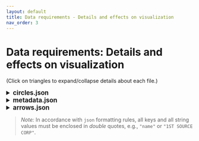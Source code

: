 ```yaml
---
layout: default
title: Data requirements - Details and effects on visualization
nav_order: 3
---
```


# Data requirements: Details and effects on visualization

(Click on triangles to expand/collapse details about each file.)

<details closed>
<summary style = "font-size: 17px; font-weight: bold"> 
circles.json 
</summary>
<p>

Key-value pairs (each row):
<br />

`name` (required): the name of the unit corresponding to the observation.

  - *Acceptable*: Any string.

`time` (required): the time period for the observation.
  - *Acceptable*: Any integer.

`x` (required): the x coordinate of the unit at `time`.
  - *Acceptable*: Any number.
 
`y`(required): the y coordinate of the unit at `time`.
  - *Acceptable*: Any number.
 
`continuous_feature_1` (optional): a continuous feature of the unit at `time`.
  - *Acceptable*: Any string or number.

 ⋮

`continuous_feature_c` (optional): a continuous feature of the unit at `time`.
  - *Acceptable*: Any string or number.

`discrete_feature_1` (optional): a discrete feature of the unit at `time`.
  - *Acceptable*: Any string or number.

 ⋮
 
`discrete_feature_d` (optional): a discrete feature of the unit at `time`.
  - *Acceptable*: Any string or number.

<br />
Further requirements and info: 

- Each row *must* contain the full exact same set of keys, including **at least one** continuous feature (on top of the required `name`, `time`, `x`, and `y` keys).

- Whether a feature is considered "continuous" or "discrete" is specified through `metadata.json`.
  - Features marked as "continuous" in `metadata.json` must be numerical.
  - Features marked as "discrete" in `metadata.json` will be treated as categorical, even if they are supplied in a numerical format.
    - Inconsistent types for "discrete" features has not been tested. 
    It's safest to have a single discrete feature be either all strings or all numericals across all rows. 

- Missing time periods are allowed and are signaled by the *complete* absence of an row for that time period.
  - As indicated above, each object *must* contain the exact same set of keys.The app does not allow for "partially missing" time periods whereby a row  features missing keys or keys otherwise marked as `NA`, `NaN`, `null`,....

- The order of rows and key-value pairs within rows is irrelevant.

<br />
 Prototype of valid format: 
<br />
<br />


```
[
{"name":"1ST SOURCE CORP","time":1998,"mkvalt":0.58,"sic_code":"60","x":6.4079211884,"y":13.0098593574,"cluster":8,"sic_code_label":"Depository Institutions","cluster_label":"Banking"},
{"name":"1ST SOURCE CORP","time":1999,"mkvalt":0.48,"sic_code":"60","x":6.4444474746,"y":13.0361878325,"cluster":8,"sic_code_label":"Depository Institutions","cluster_label":"Banking"},
{"name":"PIONEER NATURAL RESOURCES CO","time":2000,"mkvalt":1.94,"rank":288.0,"sic_code":"13","x":6.8169413341,"y":3.6371516382,"cluster":4,"sic_code_label":"Oil and Gas Extraction","cluster_label":"Oil, Energy and Utilities"},
{"time":1999, "name":"PIONEER NATURAL RESOURCES CO", "mkvalt":0.9,"rank":417.0,"sic_code":"13","x":6.8474968473,"y":3.6536847176,"cluster":4,"sic_code_label":"Oil and Gas Extraction","cluster_label":"Oil, Energy and Utilities"}
]
```

For a full example of the data format, see `src/data/circles_TEMPLATE_DO_NOT_ERASE.json` in this repository.
  - This is a reference template that should *not* be erased. 
  You should copy it, rename it to `circles.json`, and experiment with editing the latter with your own data (you can always revert to the template if you break the data format and want a fresh start).

</p>
</details>

<details closed>
<summary style = "font-size: 17px; font-weight: bold"> 
metadata.json
</summary>
<p>

The array must contain **at least** *one object corresponding to a feature* from `circles.json`, and must identify **at least** *one* of these features as *"continuous"*.

For each object in the array, the key-value pairs are:

> `name` (required): The name of the feature.
>   - *Acceptable*: Any string that matches the name of a feature in `circles.json`.
> 
> `label` (required): The label of the feature as it should be displayed
> in the app's UI.
>   - *Acceptable*: Any string.
> 
> `type` (optional): The type of the feature. Must be either
> "continuous" or "discrete".
>   - *Default*: `"discrete"`.
>   - *Acceptable*: `"continuous"`, `"discrete"`.
>   - `"continuous"`: 
>      - Feature appears in the "Size" selector menu of the app's UI unless the `tooltip` key is set to `"only"`.
>      - Feature must be numerical in `circle.json`. 
>    - `"discrete"`:
>      - Feature appears in the "Color" selector menu of the app's UI unless the `tooltip` key is set to `"only"`.
>      - Feature will be treated as categorical (even if it is supplied in a numerical format in `circle.json`).
> 
> `tooltip` (optional): 
>   - *Acceptable*: `"true"`, `"false"`, `"only"`.
>   - *Default*: `"false"`.
>   - `"true"`: 
>     - The feature is included in the tooltip that appears when the user hovers over a circle.
>   - `false`, 
>     - The feature is *not* included in the tooltip that appears when the user hovers over a circle.
>     - The feature is included in the relevant selector menu of the app's UI (see `type`).
>   - `"only"`:
>     - The feature *is* included in the tooltip that appears when the user hovers over a circle.
>     - The feature is *not* included in the relevant selector menu of the app's UI (see `type`).
>   - *Note*: The tooltip is calibrated to include at least one feature (on top of each circle's name). If no features listed in
> `metadata.json` has `tooltip` set of `"true"` or `"only"`, the
> dimensions of the tooltip will be slightly off.
> 
>   !!! The rest of this "metadata" section contains rough and
> approximative guidance on how to use the other metadata parameters. 
> It is a barely edited copy-paste from old documentation and may not be
> up-to-date. TO DO: Update this documentation to better reflect the
> current state of the app and unify formatting !!!.
> 
> `color_bins` (optional):   
>   -	*Acceptable*: An array of numbers, e.g., `[1,10,100,300,600]`.
>   - *Default*: 
>       - Features marked as "continuous" :The quintiles of the feature's distribution.
>       - Features marked as "discrete": `undefined`.  
>   -	For features marked as "continuous", determines how circles are binned into discrete categories when the feature is selected in the "Color" selector (e.g., `"color_bins": [1,10,100,300,600]` bins the feature based on whether its value is between its minimum value and 1, between 1 and 10, …, between 300 and 600, and between 600 and the feature's maximum value).
>   - No effect on features marked as "discrete".
> 
> `size_legend_bins` (optional):   
>   - *Acceptable*: An array of numbers, e.g., `[5, 100,300,600]`.
>   - *Default*: 
>       - Features marked as "continuous" :10%, 50%, and 100% quantiles of the feature's distribution.
>       - Features marked as "discrete": `undefined`.
>   - Determines the set of values of features marked as "continuous" for which a bubble-size is displayed in the size-legend.
>   - No effect on features marked as "discrete".
> 
> `scale_increasing` (optional): 
>   - *Acceptable*: `“true”`, `“false”`.
>   - *Default*: `“true”` for features marked as "continous", `undefined` for features marked as "discrete".
>   - `true`: For features marked as "continuous", when the feature is selected through the "Size" selector, makes 
>     - circle sizes  proportional  to the corresponding continuous feature.
>     - the size Legend display from lower to higher values.
proportional (`“true”`) or inversely proportional (“false”) to the corresponding continuous feature.
> - `false`: For features marked as "continuous", when the feature is selected through the "Size" selector, makes
>   - The size Legend is displayed from higher to lower values (`“false”`).
>   - circle sizes inversely proportional to the corresponding continuous feature.
>  - No effect on features marked as "discrete".
>
> `scale_minSize` (optional):
>   -	*Acceptable*: a single number.
>   - *Default*: `1`.
>   -	Determines the lowest possible circle-size. 
>
>`scale_maxSize` (optional):   
>   -	*Acceptable*: a single number.
>   - *Default*: `50`.
>   -	Determines the highest possible circle-size. 
>
>`scale_exponent` (optional):
>   -  *Acceptable*: a single number.
>   - *Default*: `1`.
>   - Determines the curvature of the matching between the values of a feature identified as “continuous” and the corresponding circle-sizes.
>     -	A value of 1 corresponds to a linear scale, i.e., all values of the feature between its min and max will be linearly recast to sizes between `scale_minSize` and `scale_maxSize`.
>     - A value above 1 corresponds to a concave scale, i.e., starting from `scale_minSize`, sizes will first increase fast with the value of the feature, and then increase slower and slower as they approach
> `scale_maxSize`.
>     - A value below 1 corresponds to a convex scale, i.e., starting from `scale_minSize`, sizes will first increase slowly with the value of the feature, and then increase faster and faster as they approach `scale_maxSize`. 
>  - No effect on features marked as "discrete".
>
>`unit`:
>   - *Acceptable*: A string (`"B"`, `"USD"`, or `"$"`).
>   - *Default*: empty string `""`.
>   - Determines whether a unit sign is appended whenever the value of a continuous feature is displayed, whether in legends or in tooltips. 
>   - No effect on features marked as "discrete".
>
>`truncate_label` (optional):   
>   - *Acceptable*: A single number.
>   - *Default*: `9`.
>   - Determines the number of characters after which the feature’s name label is truncated when displayed in the tooltip.  
>
>`truncate_value`:   
>   - *Acceptable*: A single number.
>   - *Default*: `6`.
>   - Determines the number of characters after which whether the value of the feature is truncated when displayed in the tooltip.  
>
>`legend_dline_extral`:  
>   - *Acceptable*: A single number.
>   - *Default*: `10`.
>   - For features marked as "continuous", determines the base-length of the dashed line connecting bubble-sizes to their label in the size-legend.
>   - No effect on features marked as "discrete".

Prototype of valid format:

```
[ 
  {"name": "cluster",
  "label": "Cluster Number",
  "type": "discrete"
  },
  {"name": "mkvalt",
  "label": "Market Value",
  "type": "continuous",
  "tooltip" : "true"
  }
]
``` 

For a full example of the data format, see `src/data/metadata_TEMPLATE_DO_NOT_ERASE.json` in this repository.
  - This is a reference template that should *not* be erased. 
  You should copy it, rename it to `metadata.json`,  and experiment editing the latter with your own data (you can always revert to the template if you break the data format and want a fresh start).
  - `src/data/metadata_TEMPLATE_DO_NOT_ERASE.json` is made to work with `src/data/circles_TEMPLATE_DO_NOT_ERASE.json`.

</p>
</details>

<details closed>
<summary style = "font-size: 17px; font-weight: bold"> 
 arrows.json
</summary>
<p>

Key-value pairs:

> `name` (required): The name of the arrow as it will be displayed in the app >(also serves as a technical identifier inside the code).
>  - *Acceptable*: Any string.
>
>`x` (required): The x-coordinate of the arrow's head.
>  - *Acceptable*: Any number.
>  - By default, all arrows tails are placed x = 0.
>
>`y` (required): The y-coordinate of the arrow's head.
>  - *Acceptable*: Any number.
>  - By default, all arrows tails are placed at y = 0.
>
>`time` (required): The time at which the arrow's head is located.
>  - *Acceptable*: Any number in the range of time periods included in `circle.json`.

</br>

Support for missing time periods has not been tested. 
  For *each* arrow identified in `arrows.json`, It is safest to provide `x` and `y` coordinates for *all* time periods included in `circle.json`. 

Prototype of valid format:

```
[
  {
    "name": "FACTOR 1",
    "x": 6.4079211884,
    "y": 13.0098593574,
    "time": 1998
  },
  {
    "name": "FACTOR 1",
    "x": 6.4444474746,
    "y": 13.0361878325,
    "time": 1999
  },
  {
    "name": "FACTOR 1",
    "x": 6.4658528654,
    "y": 13.0025843621,
    "time": 2000
  }
  ]
  ```


For a full example of the data format, see `src/data/arrows_TEMPLATE_DO_NOT_ERASE.json` in this repository.
  - This is reference template that should *not* be erased. 
  You should copy it, rename it to `arrows.json`, and experiment editing the latter with your own data (you can always revert to the template if you break the data format and want a fresh start).

</p>
</details>

> *Note:* In accordance with `json` formatting rules, all keys and all string values must be enclosed in *double* quotes, e.g., `"name"` or `"1ST SOURCE CORP"`. 

